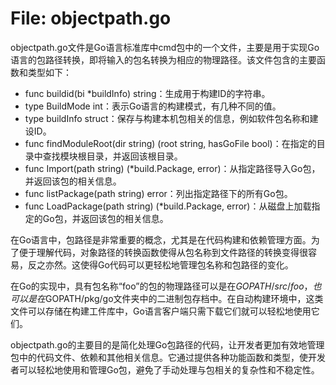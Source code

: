 # File: objectpath.go

objectpath.go文件是Go语言标准库中cmd包中的一个文件，主要是用于实现Go语言的包路径转换，即将输入的包名转换为相应的物理路径。该文件包含的主要函数和类型如下：

- func buildid(bi *buildInfo) string：生成用于构建ID的字符串。
- type BuildMode int：表示Go语言的构建模式，有几种不同的值。
- type buildInfo struct：保存与构建本机包相关的信息，例如软件包名称和建设ID。
- func findModuleRoot(dir string) (root string, hasGoFile bool)：在指定的目录中查找模块根目录，并返回该根目录。
- func Import(path string) (*build.Package, error)：从指定路径导入Go包，并返回该包的相关信息。
- func listPackage(path string) error：列出指定路径下的所有Go包。
- func LoadPackage(path string) (*build.Package, error)：从磁盘上加载指定的Go包，并返回该包的相关信息。

在Go语言中，包路径是非常重要的概念，尤其是在代码构建和依赖管理方面。为了便于理解代码，对象路径的转换函数使得从包名称到文件路径的转换变得很容易，反之亦然。这使得Go代码可以更轻松地管理包名称和包路径的变化。

在Go的实现中，具有包名称“foo”的包的物理路径可以是在$GOPATH/src/foo，也可以是在$GOPATH/pkg/go文件夹中的二进制包存档中。在自动构建环境中，这类文件可以存储在构建工件库中，Go语言客户端只需下载它们就可以轻松地使用它们。

objectpath.go的主要目的是简化处理Go包路径的代码，让开发者更加有效地管理包中的代码文件、依赖和其他相关信息。它通过提供各种功能函数和类型，使开发者可以轻松地使用和管理Go包，避免了手动处理与包相关的复杂性和不稳定性。

